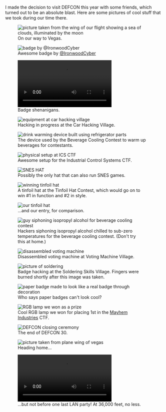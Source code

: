 I made the decision to visit DEFCON this year with some friends, which turned out to be an absolute blast. Here are some pictures of cool stuff that we took during our time there.

<figure style="max-width: 400px">
    <img src="IMG_2598.JPG" alt="picture taken from the wing of our flight showing a sea of clouds, illuminated by the moon">
    <figcaption>On our way to Vegas.</figcaption>
</figure>

<figure style="max-width: 400px">
    <img src="IMG_2605.JPG" alt="badge by @IronwoodCyber">
    <figcaption>Awesome badge by <a href="https://twitter.com/IronwoodCyber">@IronwoodCyber</a></figcaption>
</figure>

<figure style="max-width: 400px">
    <video src="IMG_2608.mp4" controls></video>
    <figcaption>Badge shenanigans.</figcaption>
</figure>

<figure style="max-width: 500px">
    <img src="IMG_2615.JPG" alt="equipment at car hacking village">
    <figcaption>Hacking in progress at the Car Hacking Village.</figcaption>
</figure>

<figure style="max-width: 500px">
    <img src="IMG_2616.JPG" alt="drink warming device built using refrigerator parts">
    <figcaption>The device used by the Beverage Cooling Contest to warm up beverages for contestants.</figcaption>
</figure>

<figure style="max-width: 500px">
    <img src="IMG_2617.JPG" alt="physical setup at ICS CTF">
    <figcaption>Awesome setup for the Industrial Control Systems CTF.</figcaption>
</figure>

<figure style="max-width: 500px">
    <img src="IMG_2618.JPG" alt="SNES HAT">
    <figcaption>Possibly the only hat that can also run SNES games.</figcaption>
</figure>

<figure style="max-width: 400px">
    <img src="IMG_2620.JPG" alt="winning tinfoil hat">
    <figcaption>A tinfoil hat at the Tinfoil Hat Contest, which would go on to win #1 in function and #2 in style.</figcaption>
</figure>

<figure style="max-width: 400px">
    <img src="IMG_2622.JPG" alt="our tinfoil hat">
    <figcaption>...and our entry, for comparison.</figcaption>
</figure>

<figure style="max-width: 400px">
    <img src="IMG_2625.JPG" alt="guy siphoning isopropyl alcohol for beverage cooling contest">
    <figcaption>Hackers siphoning isopropyl alcohol chilled to sub-zero temperatures for the beverage cooling contest. (Don't try this at home.)</figcaption>
</figure>

<figure style="max-width: 500px">
    <img src="IMG_2632.JPG" alt="disassembled voting machine">
    <figcaption>Disassembled voting machine at Voting Machine Village.</figcaption>
</figure>

<figure style="max-width: 400px">
    <img src="IMG_2634.JPG" alt="picture of soldering">
    <figcaption>Badge hacking at the Soldering Skills Village. Fingers were burned shortly after this image was taken.</figcaption>
</figure>

<figure style="max-width: 500px">
    <img src="IMG_2639.JPG" alt="paper badge made to look like a real badge through decoration">
    <figcaption>Who says paper badges can't look cool?</figcaption>
</figure>

<figure style="max-width: 400px">
    <img src="IMG_2641.JPG" alt="RGB lamp we won as a prize">
    <figcaption>Cool RGB lamp we won for placing 1st in the <a href="https://twitter.com/Mayhem_Ind">Mayhem Industries</a> CTF.</figcaption>
</figure>

<figure style="max-width: 500px">
    <img src="IMG_2645.JPG" alt="DEFCON closing ceremony">
    <figcaption>The end of DEFCON 30.</figcaption>
</figure>

<figure style="max-width: 500px">
    <img src="IMG_2647.JPG" alt="picture taken from plane wing of vegas">
    <figcaption>Heading home...</figcaption>
</figure>

<figure style="max-width: 500px">
    <video src="IMG_2661.mp4" controls></video>
    <figcaption>...but not before one last LAN party! At 36,000 feet, no less.</figcaption>
</figure>
